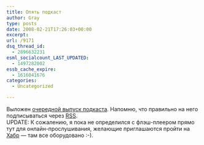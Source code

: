 ```yaml
---
title: Опять подкаст
author: Gray
type: posts
date: 2008-02-21T17:26:03+00:00
excerpt:
url: /9171
dsq_thread_id:
  - 2896632231
esml_socialcount_LAST_UPDATED:
  - 1497282002
essb_cache_expire:
  - 1616041676
categories:
  - Uncategorized

---
```








Выложен <a href="http://www.searchengines.ru/blog/podcasts/IT_thoughts2.mp3" target="_blank">очередной выпуск подкаста</a>. Напомню, что правильно на него подписываться через <a href="http://feeds.feedburner.com/it_thoughts" target="_blank">RSS</a>.  
UPDATE: К сожалению, я пока не определился с флэш-плеером прямо тут для онлайн-прослушивания, желающие приглашаются пройти на <a href="http://habrahabr.ru/blog/podcasting/36322.html" target="_blank">Хабр</a> &#8212; там все оборудовано :-).